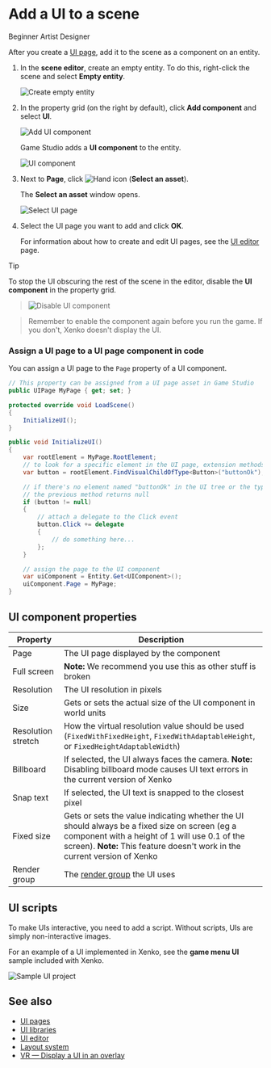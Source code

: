# Add a UI to a scene

<span class="label label-doc-level">Beginner</span>
<span class="label label-doc-audience">Artist</span>
<span class="label label-doc-audience">Designer</span>

After you create a [UI page](ui-pages.md), add it to the scene as a component on an entity.

1. In the **scene editor**, create an empty entity. To do this, right-click the scene and select **Empty entity**.

    ![Create empty entity](media/create-empty-entity.png)

2. In the property grid (on the right by default), click **Add component** and select **UI**.

    ![Add UI component](media/add-UI-component.png)

    Game Studio adds a **UI component** to the entity.

    ![UI component](media/UI-component.png)

3. Next to **Page**, click ![Hand icon](~/manual/game-studio/media/hand-icon.png) (**Select an asset**).

    The **Select an asset** window opens.

    ![Select UI page](media/select-UI-page.png)

4. Select the UI page you want to add and click **OK**.

    For information about how to create and edit UI pages, see the [UI editor](ui-editor.md) page.

> [!Tip]
> To stop the UI obscuring the rest of the scene in the editor, disable the **UI component** in the property grid.

> ![Disable UI component](media/disable-UI-component.png)

> Remember to enable the component again before you run the game. If you don't, Xenko doesn't display the UI.

### Assign a UI page to a UI page component in code

You can assign a UI page to the `Page` property of a UI component.

```cs
// This property can be assigned from a UI page asset in Game Studio
public UIPage MyPage { get; set; }

protected override void LoadScene()
{
    InitializeUI();
}

public void InitializeUI()
{
    var rootElement = MyPage.RootElement;
    // to look for a specific element in the UI page, extension methods can be used
    var button = rootElement.FindVisualChildOfType<Button>("buttonOk");

    // if there's no element named "buttonOk" in the UI tree or the type doesn't match,
    // the previous method returns null
    if (button != null)
    {
        // attach a delegate to the Click event
        button.Click += delegate
        {
            // do something here...
        };
    }

    // assign the page to the UI component
    var uiComponent = Entity.Get<UIComponent>();
    uiComponent.Page = MyPage;
}
```

## UI component properties

| Property           | Description
|--------------------|----------------
| Page               | The UI page displayed by the component
| Full screen        | **Note:** We recommend you use this as other stuff is broken
| Resolution         | The UI resolution in pixels
| Size               | Gets or sets the actual size of the UI component in world units
| Resolution stretch | How the virtual resolution value should be used (`FixedWithFixedHeight`, `FixedWithAdaptableHeight`, or `FixedHeightAdaptableWidth`)
| Billboard          | If selected, the UI always faces the camera. **Note:** Disabling billboard mode causes UI text errors in the current version of Xenko
| Snap text          | If selected, the UI text is snapped to the closest pixel
| Fixed size         | Gets or sets the value indicating whether the UI should always be a fixed size on screen (eg a component with a height of 1 will use 0.1 of the screen). **Note:** This feature doesn't work in the current version of Xenko
| Render group       | The [render group](../graphics/graphics-compositor/render-groups-and-masks.md) the UI uses

## UI scripts

To make UIs interactive, you need to add a script. Without scripts, UIs are simply non-interactive images. 

For an example of a UI implemented in Xenko, see the **game menu UI** sample included with Xenko.

![Sample UI project](media/ui-sample-project.png)

## See also 

* [UI pages](ui-pages.md)
* [UI libraries](ui-libraries.md)
* [UI editor](ui-editor.md)
* [Layout system](layout-system.md)
* [VR — Display a UI in an overlay](../virtual-reality/display-a-ui-in-an-overlay.md)